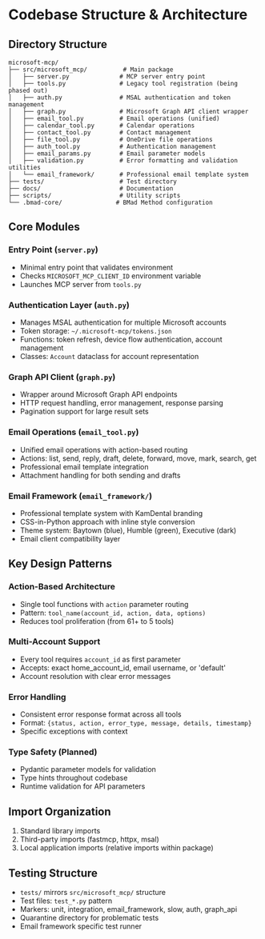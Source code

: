 # Codebase Structure & Architecture

## Directory Structure
```
microsoft-mcp/
├── src/microsoft_mcp/          # Main package
│   ├── server.py              # MCP server entry point
│   ├── tools.py               # Legacy tool registration (being phased out)
│   ├── auth.py                # MSAL authentication and token management
│   ├── graph.py               # Microsoft Graph API client wrapper
│   ├── email_tool.py          # Email operations (unified)
│   ├── calendar_tool.py       # Calendar operations
│   ├── contact_tool.py        # Contact management
│   ├── file_tool.py           # OneDrive file operations
│   ├── auth_tool.py           # Authentication management
│   ├── email_params.py        # Email parameter models
│   ├── validation.py          # Error formatting and validation utilities
│   └── email_framework/       # Professional email template system
├── tests/                     # Test directory
├── docs/                      # Documentation
├── scripts/                   # Utility scripts
└── .bmad-core/               # BMad Method configuration
```

## Core Modules

### Entry Point (`server.py`)
- Minimal entry point that validates environment
- Checks `MICROSOFT_MCP_CLIENT_ID` environment variable
- Launches MCP server from `tools.py`

### Authentication Layer (`auth.py`)
- Manages MSAL authentication for multiple Microsoft accounts
- Token storage: `~/.microsoft-mcp/tokens.json`
- Functions: token refresh, device flow authentication, account management
- Classes: `Account` dataclass for account representation

### Graph API Client (`graph.py`)
- Wrapper around Microsoft Graph API endpoints
- HTTP request handling, error management, response parsing
- Pagination support for large result sets

### Email Operations (`email_tool.py`)
- Unified email operations with action-based routing
- Actions: list, send, reply, draft, delete, forward, move, mark, search, get
- Professional email template integration
- Attachment handling for both sending and drafts

### Email Framework (`email_framework/`)
- Professional template system with KamDental branding
- CSS-in-Python approach with inline style conversion
- Theme system: Baytown (blue), Humble (green), Executive (dark)
- Email client compatibility layer

## Key Design Patterns

### Action-Based Architecture
- Single tool functions with `action` parameter routing
- Pattern: `tool_name(account_id, action, data, options)`
- Reduces tool proliferation (from 61+ to 5 tools)

### Multi-Account Support
- Every tool requires `account_id` as first parameter
- Accepts: exact home_account_id, email username, or 'default'
- Account resolution with clear error messages

### Error Handling
- Consistent error response format across all tools
- Format: `{status, action, error_type, message, details, timestamp}`
- Specific exceptions with context

### Type Safety (Planned)
- Pydantic parameter models for validation
- Type hints throughout codebase
- Runtime validation for API parameters

## Import Organization
1. Standard library imports
2. Third-party imports (fastmcp, httpx, msal)
3. Local application imports (relative imports within package)

## Testing Structure
- `tests/` mirrors `src/microsoft_mcp/` structure
- Test files: `test_*.py` pattern
- Markers: unit, integration, email_framework, slow, auth, graph_api
- Quarantine directory for problematic tests
- Email framework specific test runner
